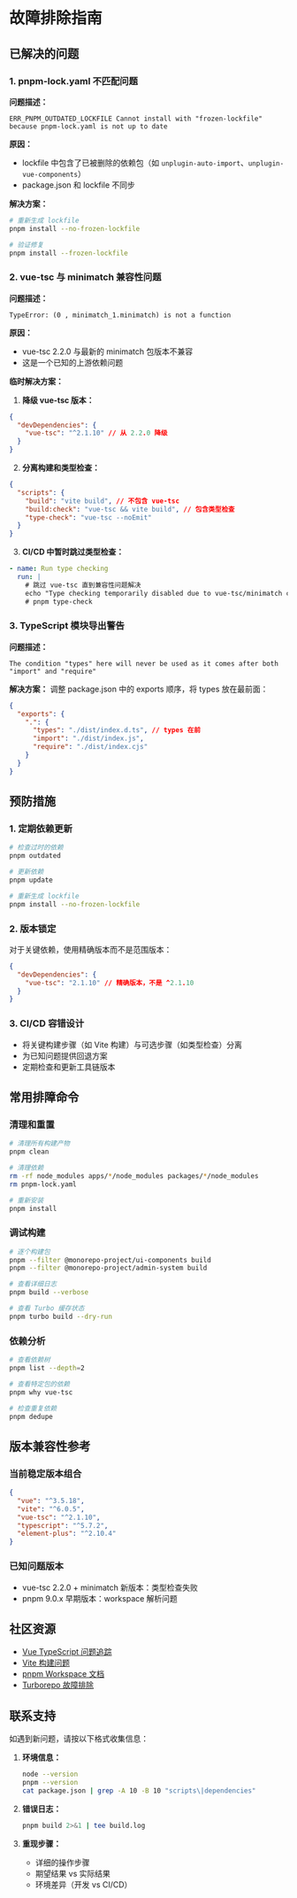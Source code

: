 # 故障排除指南

## 已解决的问题

### 1. pnpm-lock.yaml 不匹配问题

**问题描述：**

```
ERR_PNPM_OUTDATED_LOCKFILE Cannot install with "frozen-lockfile" because pnpm-lock.yaml is not up to date
```

**原因：**

- lockfile 中包含了已被删除的依赖包（如 `unplugin-auto-import`、`unplugin-vue-components`）
- package.json 和 lockfile 不同步

**解决方案：**

```bash
# 重新生成 lockfile
pnpm install --no-frozen-lockfile

# 验证修复
pnpm install --frozen-lockfile
```

### 2. vue-tsc 与 minimatch 兼容性问题

**问题描述：**

```
TypeError: (0 , minimatch_1.minimatch) is not a function
```

**原因：**

- vue-tsc 2.2.0 与最新的 minimatch 包版本不兼容
- 这是一个已知的上游依赖问题

**临时解决方案：**

1. **降级 vue-tsc 版本：**

```json
{
  "devDependencies": {
    "vue-tsc": "^2.1.10" // 从 2.2.0 降级
  }
}
```

2. **分离构建和类型检查：**

```json
{
  "scripts": {
    "build": "vite build", // 不包含 vue-tsc
    "build:check": "vue-tsc && vite build", // 包含类型检查
    "type-check": "vue-tsc --noEmit"
  }
}
```

3. **CI/CD 中暂时跳过类型检查：**

```yaml
- name: Run type checking
  run: |
    # 跳过 vue-tsc 直到兼容性问题解决
    echo "Type checking temporarily disabled due to vue-tsc/minimatch compatibility issue"
    # pnpm type-check
```

### 3. TypeScript 模块导出警告

**问题描述：**

```
The condition "types" here will never be used as it comes after both "import" and "require"
```

**解决方案：**
调整 package.json 中的 exports 顺序，将 types 放在最前面：

```json
{
  "exports": {
    ".": {
      "types": "./dist/index.d.ts", // types 在前
      "import": "./dist/index.js",
      "require": "./dist/index.cjs"
    }
  }
}
```

## 预防措施

### 1. 定期依赖更新

```bash
# 检查过时的依赖
pnpm outdated

# 更新依赖
pnpm update

# 重新生成 lockfile
pnpm install --no-frozen-lockfile
```

### 2. 版本锁定

对于关键依赖，使用精确版本而不是范围版本：

```json
{
  "devDependencies": {
    "vue-tsc": "2.1.10" // 精确版本，不是 ^2.1.10
  }
}
```

### 3. CI/CD 容错设计

- 将关键构建步骤（如 Vite 构建）与可选步骤（如类型检查）分离
- 为已知问题提供回退方案
- 定期检查和更新工具链版本

## 常用排障命令

### 清理和重置

```bash
# 清理所有构建产物
pnpm clean

# 清理依赖
rm -rf node_modules apps/*/node_modules packages/*/node_modules
rm pnpm-lock.yaml

# 重新安装
pnpm install
```

### 调试构建

```bash
# 逐个构建包
pnpm --filter @monorepo-project/ui-components build
pnpm --filter @monorepo-project/admin-system build

# 查看详细日志
pnpm build --verbose

# 查看 Turbo 缓存状态
pnpm turbo build --dry-run
```

### 依赖分析

```bash
# 查看依赖树
pnpm list --depth=2

# 查看特定包的依赖
pnpm why vue-tsc

# 检查重复依赖
pnpm dedupe
```

## 版本兼容性参考

### 当前稳定版本组合

```json
{
  "vue": "^3.5.18",
  "vite": "^6.0.5",
  "vue-tsc": "^2.1.10",
  "typescript": "^5.7.2",
  "element-plus": "^2.10.4"
}
```

### 已知问题版本

- vue-tsc 2.2.0 + minimatch 新版本：类型检查失败
- pnpm 9.0.x 早期版本：workspace 解析问题

## 社区资源

- [Vue TypeScript 问题追踪](https://github.com/vuejs/language-tools/issues)
- [Vite 构建问题](https://github.com/vitejs/vite/issues)
- [pnpm Workspace 文档](https://pnpm.io/workspaces)
- [Turborepo 故障排除](https://turbo.build/repo/docs/troubleshooting)

## 联系支持

如遇到新问题，请按以下格式收集信息：

1. **环境信息：**

   ```bash
   node --version
   pnpm --version
   cat package.json | grep -A 10 -B 10 "scripts\|dependencies"
   ```

2. **错误日志：**

   ```bash
   pnpm build 2>&1 | tee build.log
   ```

3. **重现步骤：**
   - 详细的操作步骤
   - 期望结果 vs 实际结果
   - 环境差异（开发 vs CI/CD）
